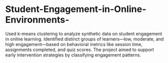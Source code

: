 # Student-Engagement-in-Online-Environments-
Used k-means clustering to analyze synthetic data on student engagement in online learning. Identified distinct groups of learners—low, moderate, and high engagement—based on behavioral metrics like session time, assignments completed, and quiz scores. The project aimed to support early intervention strategies by classifying engagement patterns.
